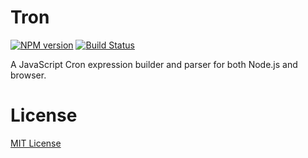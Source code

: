Tron
====
[![NPM version][npm-image]][npm-url] [![Build Status][travis-image]][travis-url]

A JavaScript Cron expression builder and parser for both Node.js and browser.

# License

[MIT License](http://en.wikipedia.org/wiki/MIT_License)

[npm-url]: https://npmjs.org/package/Tron
[npm-image]: https://badge.fury.io/js/tron.svg

[travis-url]: https://travis-ci.org/danilo-valente/Tron
[travis-image]: https://travis-ci.org/danilo-valente/Tron.svg?branch=master
